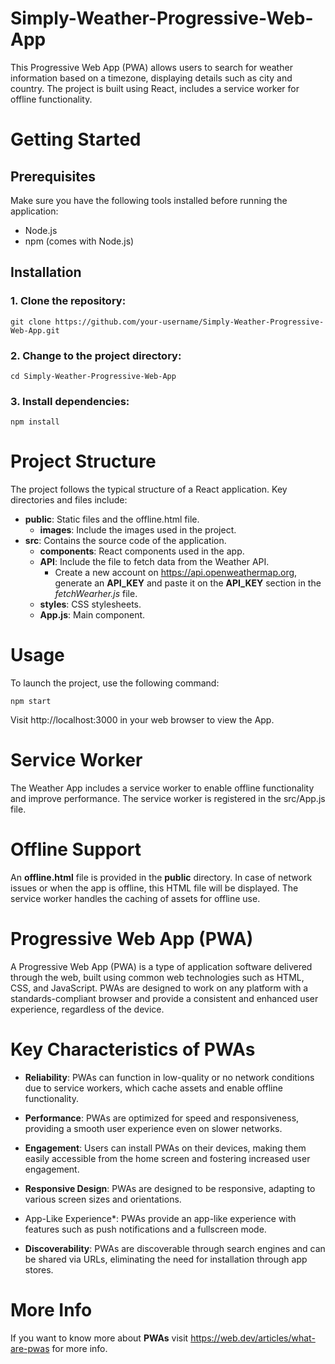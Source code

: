 # Simply-Weather-Progressive-Web-App
 This Progressive Web App (PWA) allows users to search for weather information based on a timezone, displaying details such as city and country. The project is built using React, includes a service worker for offline functionality.


# Getting Started

## Prerequisites

Make sure you have the following tools installed before running the application:

* Node.js
* npm (comes with Node.js)

## Installation

### 1. Clone the repository:

```
git clone https://github.com/your-username/Simply-Weather-Progressive-Web-App.git
```

### 2. Change to the project directory:

```
cd Simply-Weather-Progressive-Web-App
```

### 3. Install dependencies:

```
npm install
```


# Project Structure

The project follows the typical structure of a React application. Key directories and files include:

   * **public**: Static files and the offline.html file.
        * **images**: Include the images used in the project.
   * **src**: Contains the source code of the application.
        * **components**: React components used in the app.
        * **API**: Include the file to fetch data from the Weather API.
            *  Create a new account on https://api.openweathermap.org, generate an **API_KEY** and paste it on the **API_KEY** section in the *fetchWearher.js* file. 
        * **styles**: CSS stylesheets.
        * **App.js**: Main component.
    
# Usage

To launch the project, use the following command:

```
npm start
```

Visit http://localhost:3000 in your web browser to view the App.

# Service Worker

The Weather App includes a service worker to enable offline functionality and improve performance. The service worker is registered in the src/App.js file.

# Offline Support

An **offline.html** file is provided in the **public** directory. In case of network issues or when the app is offline, this HTML file will be displayed. The service worker handles the caching of assets for offline use.

# Progressive Web App (PWA)

A Progressive Web App (PWA) is a type of application software delivered through the web, built using common web technologies such as HTML, CSS, and JavaScript. PWAs are designed to work on any platform with a standards-compliant browser and provide a consistent and enhanced user experience, regardless of the device.

# Key Characteristics of PWAs

   * **Reliability**: PWAs can function in low-quality or no network conditions due to service workers, which cache assets and enable offline functionality.

   * **Performance**: PWAs are optimized for speed and responsiveness, providing a smooth user experience even on slower networks.

   * **Engagement**: Users can install PWAs on their devices, making them easily accessible from the home screen and fostering increased user engagement.

   * **Responsive Design**: PWAs are designed to be responsive, adapting to various screen sizes and orientations.

   * App-Like Experience*: PWAs provide an app-like experience with features such as push notifications and a fullscreen mode.

   * **Discoverability**: PWAs are discoverable through search engines and can be shared via URLs, eliminating the need for installation through app stores.

# More Info

If you want to know more about **PWAs** visit https://web.dev/articles/what-are-pwas for more info. 
